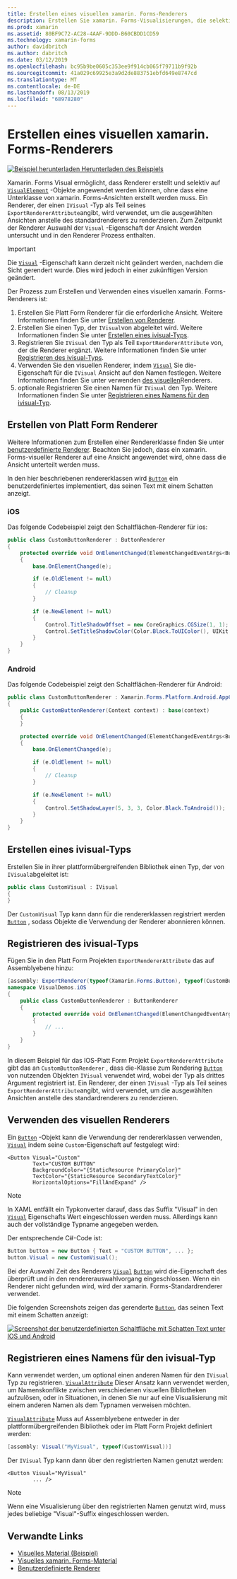 ```yaml
---
title: Erstellen eines visuellen xamarin. Forms-Renderers
description: Erstellen Sie xamarin. Forms-Visualisierungen, die selektiv auf visualelement-Objekte angewendet werden, ohne dass die Unterklasse xamarin. Forms-Ansichten unterteilt werden muss.
ms.prod: xamarin
ms.assetid: 80BF9C72-AC28-4AAF-9DDD-B60CBDD1CD59
ms.technology: xamarin-forms
author: davidbritch
ms.author: dabritch
ms.date: 03/12/2019
ms.openlocfilehash: bc95b9be0605c353ee9f914cb065f79711b9f92b
ms.sourcegitcommit: 41a029c69925e3a9d2de883751ebfd649e8747cd
ms.translationtype: MT
ms.contentlocale: de-DE
ms.lasthandoff: 08/13/2019
ms.locfileid: "68978280"
---
```

# <a name="create-a-xamarinforms-visual-renderer"></a>Erstellen eines visuellen xamarin. Forms-Renderers

[![Beispiel herunterladen](~/media/shared/download.png) Herunterladen des Beispiels](https://docs.microsoft.com/samples/xamarin/xamarin-forms-samples/userinterface-visualdemos)

Xamarin. Forms Visual ermöglicht, dass Renderer erstellt und selektiv auf [`VisualElement`](xref:Xamarin.Forms.VisualElement) -Objekte angewendet werden können, ohne dass eine Unterklasse von xamarin. Forms-Ansichten erstellt werden muss. Ein Renderer, der einen `IVisual` -Typ als Teil seines `ExportRendererAttribute`angibt, wird verwendet, um die ausgewählten Ansichten anstelle des standardrenderers zu renderzieren. Zum Zeitpunkt der Renderer Auswahl der `Visual` -Eigenschaft der Ansicht werden untersucht und in den Renderer Prozess enthalten.

> [!IMPORTANT]
> Die [`Visual`](xref:Xamarin.Forms.VisualElement.Visual) -Eigenschaft kann derzeit nicht geändert werden, nachdem die Sicht gerendert wurde. Dies wird jedoch in einer zukünftigen Version geändert.

Der Prozess zum Erstellen und Verwenden eines visuellen xamarin. Forms-Renderers ist:

1. Erstellen Sie Platt Form Renderer für die erforderliche Ansicht. Weitere Informationen finden Sie unter [Erstellen von Renderer](#create-platform-renderers).
1. Erstellen Sie einen Typ, der `IVisual`von abgeleitet wird. Weitere Informationen finden Sie unter [Erstellen eines ivisual-Typs](#create-an-ivisual-type).
1. Registrieren Sie `IVisual` den Typ als Teil `ExportRendererAttribute` von, der die Renderer ergänzt. Weitere Informationen finden Sie unter [Registrieren des ivisual-Typs](#register-the-ivisual-type).
1. Verwenden Sie den visuellen Renderer, indem [`Visual`](xref:Xamarin.Forms.VisualElement.Visual) Sie die-Eigenschaft für die `IVisual` Ansicht auf den Namen festlegen. Weitere Informationen finden Sie unter verwenden [des visuellen](#consume-the-visual-renderer)Renderers.
1. optionale Registrieren Sie einen Namen für `IVisual` den Typ. Weitere Informationen finden Sie unter [Registrieren eines Namens für den ivisual-Typ](#register-a-name-for-the-ivisual-type).

## <a name="create-platform-renderers"></a>Erstellen von Platt Form Renderer

Weitere Informationen zum Erstellen einer Rendererklasse finden Sie unter [benutzerdefinierte Renderer](~/xamarin-forms/app-fundamentals/custom-renderer/index.md). Beachten Sie jedoch, dass ein xamarin. Forms-visueller Renderer auf eine Ansicht angewendet wird, ohne dass die Ansicht unterteilt werden muss.

In den hier beschriebenen rendererklassen wird [`Button`](xref:Xamarin.Forms.Button) ein benutzerdefiniertes implementiert, das seinen Text mit einem Schatten anzeigt.

### <a name="ios"></a>iOS

Das folgende Codebeispiel zeigt den Schaltflächen-Renderer für ios:

```csharp
public class CustomButtonRenderer : ButtonRenderer
{
    protected override void OnElementChanged(ElementChangedEventArgs<Button> e)
    {
        base.OnElementChanged(e);

        if (e.OldElement != null)
        {
            // Cleanup
        }

        if (e.NewElement != null)
        {
            Control.TitleShadowOffset = new CoreGraphics.CGSize(1, 1);
            Control.SetTitleShadowColor(Color.Black.ToUIColor(), UIKit.UIControlState.Normal);
        }
    }
}
```

### <a name="android"></a>Android

Das folgende Codebeispiel zeigt den Schaltflächen-Renderer für Android:

```csharp
public class CustomButtonRenderer : Xamarin.Forms.Platform.Android.AppCompat.ButtonRenderer
{
    public CustomButtonRenderer(Context context) : base(context)
    {
    }

    protected override void OnElementChanged(ElementChangedEventArgs<Button> e)
    {
        base.OnElementChanged(e);

        if (e.OldElement != null)
        {
            // Cleanup
        }

        if (e.NewElement != null)
        {
            Control.SetShadowLayer(5, 3, 3, Color.Black.ToAndroid());
        }
    }
}
```

## <a name="create-an-ivisual-type"></a>Erstellen eines ivisual-Typs

Erstellen Sie in ihrer plattformübergreifenden Bibliothek einen Typ, der von `IVisual`abgeleitet ist:

```csharp
public class CustomVisual : IVisual
{
}
```

Der `CustomVisual` Typ kann dann für die rendererklassen registriert werden [`Button`](xref:Xamarin.Forms.Button) , sodass Objekte die Verwendung der Renderer abonnieren können.

## <a name="register-the-ivisual-type"></a>Registrieren des ivisual-Typs

Fügen Sie in den Platt Form Projekten `ExportRendererAttribute` das auf Assemblyebene hinzu:

```csharp
[assembly: ExportRenderer(typeof(Xamarin.Forms.Button), typeof(CustomButtonRenderer), new[] { typeof(CustomVisual) })]
namespace VisualDemos.iOS
{
    public class CustomButtonRenderer : ButtonRenderer
    {
        protected override void OnElementChanged(ElementChangedEventArgs<Button> e)
        {
            // ...
        }
    }
}
```

In diesem Beispiel für das IOS-Platt Form Projekt `ExportRendererAttribute` gibt das an `CustomButtonRenderer` , dass die-Klasse zum Rendering [`Button`](xref:Xamarin.Forms.Button) von nutzenden Objekten `IVisual` verwendet wird, wobei der Typ als drittes Argument registriert ist. Ein Renderer, der einen `IVisual` -Typ als Teil seines `ExportRendererAttribute`angibt, wird verwendet, um die ausgewählten Ansichten anstelle des standardrenderers zu renderzieren.

## <a name="consume-the-visual-renderer"></a>Verwenden des visuellen Renderers

Ein [`Button`](xref:Xamarin.Forms.Button) -Objekt kann die Verwendung der rendererklassen verwenden, [`Visual`](xref:Xamarin.Forms.VisualElement.Visual) indem seine `Custom`-Eigenschaft auf festgelegt wird:

```xaml
<Button Visual="Custom"
        Text="CUSTOM BUTTON"
        BackgroundColor="{StaticResource PrimaryColor}"
        TextColor="{StaticResource SecondaryTextColor}"
        HorizontalOptions="FillAndExpand" />
```

> [!NOTE]
> In XAML entfällt ein Typkonverter darauf, dass das Suffix "Visual" in den [`Visual`](xref:Xamarin.Forms.VisualElement.Visual) Eigenschafts Wert eingeschlossen werden muss. Allerdings kann auch der vollständige Typname angegeben werden.

Der entsprechende C#-Code ist:

```csharp
Button button = new Button { Text = "CUSTOM BUTTON", ... };
button.Visual = new CustomVisual();
```

Bei der Auswahl Zeit des Renderers [`Visual`](xref:Xamarin.Forms.VisualElement.Visual) [`Button`](xref:Xamarin.Forms.Button) wird die-Eigenschaft des überprüft und in den rendererauswahlvorgang eingeschlossen. Wenn ein Renderer nicht gefunden wird, wird der xamarin. Forms-Standardrenderer verwendet.

Die folgenden Screenshots zeigen das gerenderte [`Button`](xref:Xamarin.Forms.Button), das seinen Text mit einem Schatten anzeigt:

[![Screenshot der benutzerdefinierten Schaltfläche mit Schatten Text unter IOS und Android](material-visual-images/custom-button.png "Schaltfläche mit Schatten Text")](material-visual-images/custom-button-large.png#lightbox)

## <a name="register-a-name-for-the-ivisual-type"></a>Registrieren eines Namens für den ivisual-Typ

Kann verwendet werden, um optional einen anderen Namen für den `IVisual` Typ zu registrieren. [`VisualAttribute`](xref:Xamarin.Forms.VisualAttribute) Dieser Ansatz kann verwendet werden, um Namenskonflikte zwischen verschiedenen visuellen Bibliotheken aufzulösen, oder in Situationen, in denen Sie nur auf eine Visualisierung mit einem anderen Namen als dem Typnamen verweisen möchten.

[`VisualAttribute`](xref:Xamarin.Forms.VisualAttribute) Muss auf Assemblyebene entweder in der plattformübergreifenden Bibliothek oder im Platt Form Projekt definiert werden:

```csharp
[assembly: Visual("MyVisual", typeof(CustomVisual))]
```

Der `IVisual` Typ kann dann über den registrierten Namen genutzt werden:

```xaml
<Button Visual="MyVisual"
        ... />
```

> [!NOTE]
> Wenn eine Visualisierung über den registrierten Namen genutzt wird, muss jedes beliebige "Visual"-Suffix eingeschlossen werden.

## <a name="related-links"></a>Verwandte Links

- [Visuelles Material (Beispiel)](https://docs.microsoft.com/samples/xamarin/xamarin-forms-samples/userinterface-visualdemos)
- [Visuelles xamarin. Forms-Material](material-visual.md)
- [Benutzerdefinierte Renderer](~/xamarin-forms/app-fundamentals/custom-renderer/index.md)
